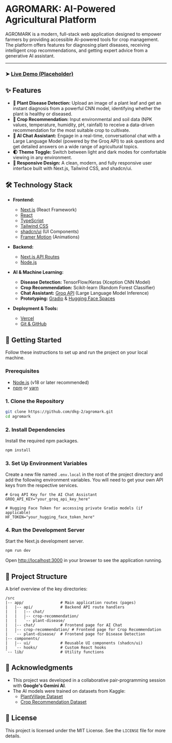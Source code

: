 # AGROMARK: AI-Powered Agricultural Platform

AGROMARK is a modern, full-stack web application designed to empower farmers by providing accessible AI-powered tools for crop management. The platform offers features for diagnosing plant diseases, receiving intelligent crop recommendations, and getting expert advice from a generative AI assistant.

---

### ➤ [Live Demo (Placeholder)](https://agromark.vercel.app/)

## ✨ Features

-   **🌿 Plant Disease Detection:** Upload an image of a plant leaf and get an instant diagnosis from a powerful CNN model, identifying whether the plant is healthy or diseased.
-   **🌾 Crop Recommendation:** Input environmental and soil data (NPK values, temperature, humidity, pH, rainfall) to receive a data-driven recommendation for the most suitable crop to cultivate.
-   **🤖 AI Chat Assistant:** Engage in a real-time, conversational chat with a Large Language Model (powered by the Groq API) to ask questions and get detailed answers on a wide range of agricultural topics.
-   **🌓 Theme Toggle:** Switch between light and dark modes for comfortable viewing in any environment.
-   **📱 Responsive Design:** A clean, modern, and fully responsive user interface built with Next.js, Tailwind CSS, and shadcn/ui.

## 🛠️ Technology Stack

-   **Frontend:**
    -   [Next.js](https://nextjs.org/) (React Framework)
    -   [React](https://reactjs.org/)
    -   [TypeScript](https://www.typescriptlang.org/)
    -   [Tailwind CSS](https://tailwindcss.com/)
    -   [shadcn/ui](https://ui.shadcn.com/) (UI Components)
    -   [Framer Motion](https://www.framer.com/motion/) (Animations)

-   **Backend:**
    -   [Next.js API Routes](https://nextjs.org/docs/api-routes/introduction)
    -   [Node.js](https://nodejs.org/)

-   **AI & Machine Learning:**
    -   **Disease Detection:** TensorFlow/Keras (Xception CNN Model)
    -   **Crop Recommendation:** Scikit-learn (Random Forest Classifier)
    -   **Chat Assistant:** [Groq API](https://groq.com/) (Large Language Model Inference)
    -   **Prototyping:** [Gradio](https://www.gradio.app/) & [Hugging Face Spaces](https://huggingface.co/spaces)

-   **Deployment & Tools:**
    -   [Vercel](https://vercel.com/)
    -   [Git & GitHub](https://github.com/)

## 🚀 Getting Started

Follow these instructions to set up and run the project on your local machine.

### Prerequisites

-   [Node.js](https://nodejs.org/en/download/) (v18 or later recommended)
-   [npm](https://www.npmjs.com/get-npm) or [yarn](https://yarnpkg.com/)

### 1. Clone the Repository

```bash
git clone https://github.com/dkg-2/agromark.git
cd agromark
```

### 2. Install Dependencies

Install the required npm packages.

```bash
npm install
```

### 3. Set Up Environment Variables

Create a new file named `.env.local` in the root of the project directory and add the following environment variables. You will need to get your own API keys from the respective services.

```env
# Groq API Key for the AI Chat Assistant
GROQ_API_KEY="your_groq_api_key_here"

# Hugging Face Token for accessing private Gradio models (if applicable)
HF_TOKEN="your_hugging_face_token_here"
```

### 4. Run the Development Server

Start the Next.js development server.

```bash
npm run dev
```

Open [http://localhost:3000](http://localhost:3000) in your browser to see the application running.

## 📂 Project Structure

A brief overview of the key directories:

```
/src
|-- app/                # Main application routes (pages)
|   |-- api/            # Backend API route handlers
|   |   |-- chat/
|   |   |-- crop-recommendation/
|   |   `-- plant-disease/
|   |-- chat/           # Frontend page for AI Chat
|   |-- crop-recommendation/ # Frontend page for Crop Recommendation
|   `-- plant-disease/  # Frontend page for Disease Detection
|-- components/
|   |-- ui/             # Reusable UI components (shadcn/ui)
|   `-- hooks/          # Custom React hooks
`-- lib/                # Utility functions
```

## 🤝 Acknowledgments

-   This project was developed in a collaborative pair-programming session with **Google's Gemini AI**.
-   The AI models were trained on datasets from Kaggle:
    -   [PlantVillage Dataset](https://www.kaggle.com/datasets/abdallahalidev/plantvillage-dataset)
    -   [Crop Recommendation Dataset](https://www.kaggle.com/datasets/atharvaingle/crop-recommendation-dataset)

## 📄 License

This project is licensed under the MIT License. See the `LICENSE` file for more details.
